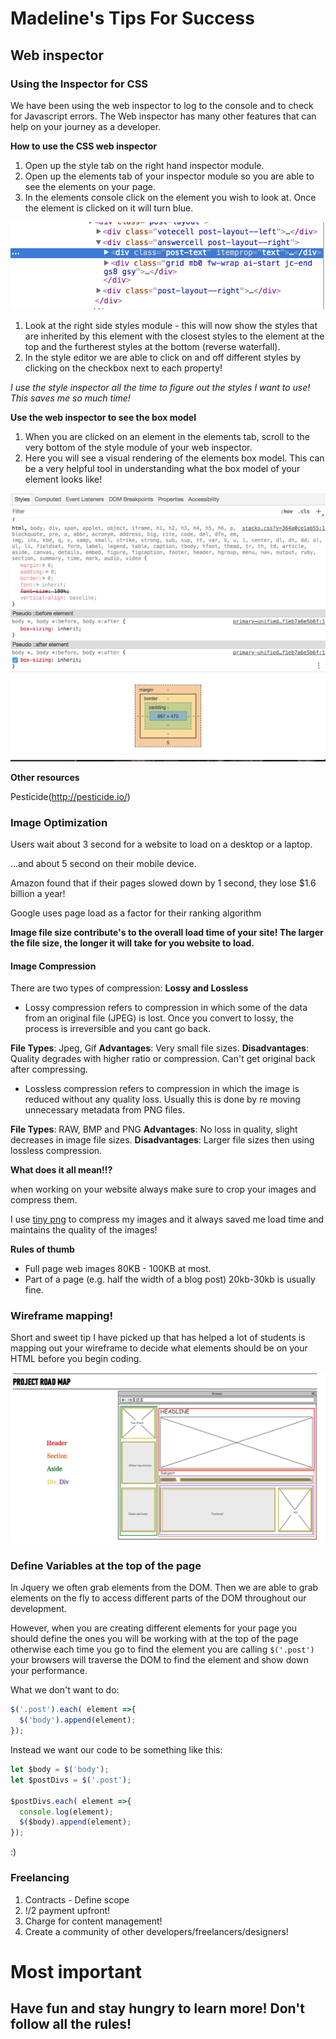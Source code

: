 # Madeline's Tips For Success

## Web inspector

### Using the Inspector for CSS

We have been using the web inspector to log to the console and to check for Javascript errors. The Web inspector has many other features that can help on your journey as a developer.

**How to use the CSS web inspector**

1. Open up the style tab on the right hand inspector module.
1. Open up the elements tab of your inspector module so you are able to see the elements on your page.
1. In the elements console click on the element you wish to look at. Once the element is clicked on it will turn blue.

![Blue Element](images/blue_element.png)

1. Look at the right side styles module - this will now show the styles that are inherited by this element with the closest styles to the element at the top and the furtherest styles at the bottom (reverse waterfall).
1. In the style editor we are able to click on and off different styles by clicking on the checkbox next to each property!

_I use the style inspector all the time to figure out the styles I want to use! This saves me so much time!_

**Use the web inspector to see the box model**

1. When you are clicked on an element in the elements tab, scroll to the very bottom of the style module of your web inspector.
1. Here you will see a visual rendering of the elements box model. This can be a very helpful tool in understanding what the box model of your element looks like!

![Box Model](images/box_model.png)


**Other resources**

Pesticide(http://pesticide.io/)


### Image Optimization

Users wait about 3 second for a website to load on a desktop or a laptop.

...and about 5 second on their mobile device.

Amazon found that if their pages slowed down by 1 second, they lose $1.6 billion a year!

Google uses page load as a factor for their ranking algorithm

**Image file size contribute's to the overall load time of your site! The larger the file size, the longer it will take for you website to load.**

#### Image Compression

There are two types of compression: **Lossy and Lossless**

* Lossy compression refers to compression in which some of the data from an original file (JPEG) is lost. Once you convert to lossy, the process is irreversible and you cant go back.

**File Types**: Jpeg, Gif
**Advantages**: Very small file sizes.
**Disadvantages**: Quality degrades with higher ratio or compression. Can't get original back after compressing.

* Lossless compression refers to compression in which the image is reduced without any quality loss. Usually this is done by re moving unnecessary metadata from PNG files.

**File Types**: RAW, BMP and PNG
**Advantages**: No loss in quality, slight decreases in image file sizes.
**Disadvantages**: Larger file sizes then using lossless compression.

**What does it all mean!!?**

when working on your website always make sure to crop your images and compress them.

I use [tiny png](https://tinypng.com/) to compress my images and it always saved me load time and maintains the quality of the images!

**Rules of thumb**

* Full page web images 80KB - 100KB at most.
* Part of a page (e.g. half the width of a blog post) 20kb-30kb is usually fine.

### Wireframe mapping!

Short and sweet tip I have picked up that has helped a lot of students is mapping out your wireframe to decide what elements should be on your HTML before you begin coding.

![Image Map](images/project_map.png)

### Define Variables at the top of the page

In Jquery we often grab elements from the DOM. Then we are able to grab elements on the fly to access different parts of the DOM throughout our development.

However, when you are creating different elements for your page you should define the ones you will be working with at the top of the page otherwise each time you go to find the element you are calling `$('.post')` your browsers will traverse the DOM to find the element and show down your performance.

What we don't want to do:

```Javascript
$('.post').each( element =>{
  $('body').append(element);
});
```

Instead we want our code to be something like this:

```Javascript
let $body = $('body');
let $postDivs = $('.post');

$postDivs.each( element =>{
  console.log(element);
  $($body).append(element);
});
```

:)

### Freelancing

1. Contracts - Define scope 
1. !/2 payment upfront!
1. Charge for content management!
1. Create a community of other developers/freelancers/designers!

# **Most important**
## Have fun and stay hungry to learn more! Don't follow all the rules!
